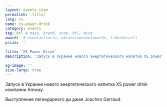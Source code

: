 ```yaml
---
layout: events-item
permalink: :title/
lang: ru
name: xs-power-drink
category: events
tag: btl # mass, brand, corp, btl, mice
award:  # eventarizacia, ukrainianeventawards, liderotrasli
prize: ''

title: 'XS Power Drink'
description: 'Запуск в Украине нового энергетического напитка XS power drink компании Amway'

og-image: ''
size-large: true
---
```


Запуск в Украине нового энергетического напитка XS power drink компании Amway.

Выступление легендарного ди джея Joachim Garraud.
